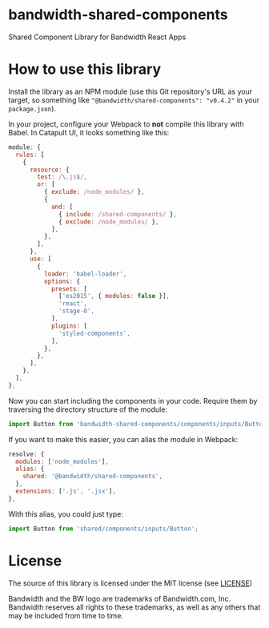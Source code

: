# bandwidth-shared-components
Shared Component Library for Bandwidth React Apps

# How to use this library

Install the library as an NPM module (use this Git repository's URL as your target, so something like `"@bandwidth/shared-components": "v0.4.2"` in your `package.json`).

In your project, configure your Webpack to **not** compile this library with Babel. In Catapult UI, it looks something like this:

```javascript
module: {
  rules: [
    {
      resource: {
        test: /\.js$/,
        or: [
          { exclude: /node_modules/ },
          {
            and: [
              { include: /shared-components/ },
              { exclude: /node_modules/ },
            ],
          },
        ],
      },
      use: [
        {
          loader: 'babel-loader',
          options: {
            presets: [
              ['es2015', { modules: false }],
              'react',
              'stage-0',
            ],
            plugins: [
              'styled-components',
            ],
          },
        },
      ],
    },
  ],
},
```

Now you can start including the components in your code. Require them by traversing the directory structure of the module:

```javascript
import Button from 'bandwidth-shared-components/components/inputs/Button`;
```

If you want to make this easier, you can alias the module in Webpack:

```javascript
resolve: {
  modules: ['node_modules'],
  alias: {
    shared: '@bandwidth/shared-components',
  },
  extensions: ['.js', '.jsx'],
},
```

With this alias, you could just type:

```javascript
import Button from 'shared/components/inputs/Button';
```

# License

The source of this library is licensed under the MIT license (see [LICENSE](./LICENSE))

Bandwidth and the BW logo are trademarks of Bandwidth.com, Inc.  Bandwidth reserves all rights to these trademarks, as well as any others that may be included from time to time.

